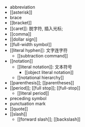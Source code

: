 - abbreviation
- [[asterisk]]
- brace
- [[bracket]]
- [[caret]]: 脱字符, 插入光标;
- [[comma]]
- [[dollar sign]]
- [[full-width symbol]]
- [[literal hyphen]]: 文字连字符
    - [[subtraction command]]
- [[notation]]
    - [[literal notation]]: 文本符号
        - [[object literal notation]]
    - [[notational hierarchy]]
- [[parenthesis]]; [[parentheses]]
- [[period]]; [[full stop]]; [[full-stop]]
    - [[literal period]]
- preceding symbol
- punctuation mark
- [[quote]]
- [[slash]]
    - [[forward slash]]; [[backslash]]
